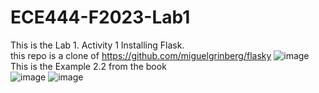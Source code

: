 # ECE444-F2023-Lab1
This is the Lab 1. Activity 1 Installing Flask.<br> this repo is a clone of https://github.com/miguelgrinberg/flasky
![image](https://github.com/CesarAugusto00/ECE444-F2023-Lab1/assets/144982985/42fd1e7d-0f73-43e8-94ca-049eca53deab)
<br>This is the Example 2.2 from the book <br> 
![image](https://github.com/CesarAugusto00/ECE444-F2023-Lab1/assets/144982985/bb5dfff0-07eb-4ae3-9b9f-46d653ca35f7)
![image](https://github.com/CesarAugusto00/ECE444-F2023-Lab1/assets/144982985/cee1c7fc-4452-486e-87ae-f6b1ebb88447)

